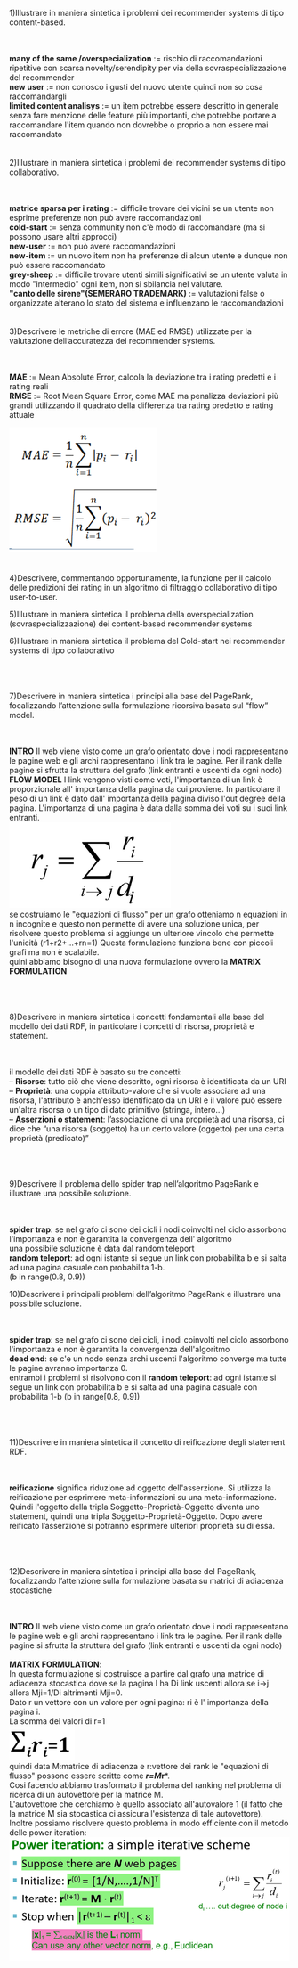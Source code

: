 1)Illustrare in maniera sintetica i problemi dei recommender systems di tipo content-based.

<br><br>
		**many of the same /overspecialization** := rischio di raccomandazioni ripetitive con scarsa novelty/serendipity per via della sovraspecializzazione del recommender
		<br>
		**new user** := non conosco i gusti del nuovo utente quindi non so cosa raccomandargli
		<br>
		**limited content analisys** := un item potrebbe essere descritto in generale senza fare menzione delle feature più importanti, che potrebbe portare a raccomandare l'item quando non dovrebbe o proprio a non essere mai raccomandato
<br><br><br>
2)Illustrare in maniera sintetica i problemi dei recommender systems di tipo collaborativo.

<br><br>
		**matrice sparsa per i rating** := difficile trovare dei vicini
		se un utente non esprime preferenze non può avere raccomandazioni
		<br>
		**cold-start** := senza community non c'è modo di raccomandare (ma si possono usare altri approcci)
		<br>
		**new-user** := non può avere raccomandazioni
		<br>
		**new-item** := un nuovo item non ha preferenze di alcun utente e dunque non può essere raccomandato
		<br>
		**grey-sheep** := difficile trovare utenti simili significativi se un utente valuta in modo "intermedio" ogni item, non si sbilancia nel valutare.
		<br>
		**"canto delle sirene"(SEMERARO TRADEMARK)** := valutazioni false o organizzate alterano lo stato del sistema e influenzano le raccomandazioni
<br><br><br>
3)Descrivere le metriche di errore (MAE ed RMSE) utilizzate per la valutazione dell’accuratezza dei recommender systems.

<br><br>
	**MAE** := Mean Absolute Error, calcola la deviazione tra i rating predetti e i rating reali
<br>
	**RMSE** := Root Mean Square Error, come MAE ma penalizza deviazioni più grandi utilizzando il quadrato della differenza tra rating predetto e rating attuale

![](./img/mae_rmse.PNG)
<br><br><br>
4)Descrivere, commentando opportunamente, la funzione per il calcolo delle predizioni dei rating in un algoritmo di filtraggio collaborativo di tipo user-to-user.

5)Illustrare in maniera sintetica il problema della overspecialization (sovraspecializzazione) dei content-based recommender systems

6)Illustrare in maniera sintetica il problema del Cold-start nei recommender systems di tipo collaborativo

<br><br><br>
7)Descrivere in maniera sintetica i principi alla base del PageRank, focalizzando l’attenzione sulla formulazione ricorsiva basata sul “flow” model.

<br><br>
	**INTRO**
	Il web viene visto come un grafo orientato dove i nodi rappresentano le pagine web e gli archi rappresentano i link tra le pagine.
	Per il rank delle pagine si sfrutta la struttura del grafo (link entranti e uscenti da ogni nodo)
	<br>
	**FLOW MODEL**
	I link vengono visti come voti, l'importanza di un link è proporzionale all' importanza della pagina da cui proviene. In particolare il peso di un link è dato dall' importanza della pagina diviso l'out degree della pagina.
	L'importanza di una pagina è data dalla somma dei voti su i suoi link entranti.
	<br>
	![](./img/rank_flow.PNG)
	<br>
	se costruiamo le "equazioni di flusso" per un grafo otteniamo n equazioni in n incognite
	e questo non permette di avere una soluzione unica, per risolvere questo problema
	si aggiunge un ulteriore vincolo che permette l'unicità (r1+r2+...+rn=1)
	Questa formulazione funziona bene con piccoli grafi ma non è scalabile.<br>
	quini abbiamo bisogno di una nuova formulazione ovvero la **MATRIX FORMULATION**

<br><br><br>
8)Descrivere in maniera sintetica i concetti fondamentali alla base del modello dei dati RDF, in particolare i concetti di risorsa, proprietà e statement.

<br><br>
	il modello dei dati RDF è basato su tre concetti:
	<br>
	 – **Risorse**: tutto ciò che viene descritto, ogni risorsa è identificata da un URI
	<br>
	 – **Proprietà**: una coppia attributo-valore che si vuole associare ad una risorsa, l'attributo è anch'esso identificato da un URI e il valore può essere un'altra risorsa o un tipo di dato primitivo (stringa, intero...)
	<br>
	 – **Asserzioni o statement**: l’associazione di una proprietà ad una risorsa, ci dice che “una risorsa (soggetto) ha un certo valore (oggetto) per una certa proprietà (predicato)”

<br><br><br>
9)Descrivere il problema dello spider trap nell’algoritmo PageRank e illustrare una possibile soluzione.

<br><br>
	**spider trap**: se nel grafo ci sono dei cicli i nodi coinvolti nel ciclo assorbono l'importanza e non è garantita la convergenza dell' algoritmo<br>
	una possibile soluzione è data dal random teleport<br>
	**random teleport**: ad ogni istante si segue un link con probabilita b e si salta ad una pagina casuale con probabilita 1-b.<br>
	(b in range(0.8, 0.9))<br>

10)Descrivere i principali problemi dell’algoritmo PageRank e illustrare una possibile soluzione.

<br><br>
	**spider trap**: se nel grafo ci sono dei cicli, i nodi coinvolti nel ciclo assorbono l'importanza e non è garantita la convergenza dell'algoritmo<br>
	**dead end**: se c'e un nodo senza archi uscenti l'algoritmo converge ma tutte le pagine avranno importanza 0.<br>
	entrambi i problemi si risolvono con il **random teleport**: ad ogni istante si segue un link con probabilita b e si salta ad una pagina casuale con probabilita 1-b (b in range[0.8, 0.9])

<br><br><br>
11)Descrivere in maniera sintetica il concetto di reificazione degli statement RDF.

<br><br>
	**reificazione** significa riduzione ad oggetto dell'asserzione. Si utilizza la reificazione per esprimere meta-informazioni su una meta-informazione. Quindi l'oggetto della tripla Soggetto-Proprietà-Oggetto diventa uno statement, quindi una tripla Soggetto-Proprietà-Oggetto.
	Dopo avere reificato l’asserzione si potranno esprimere ulteriori proprietà su di essa.

<br><br><br>
12)Descrivere in maniera sintetica i principi alla base del PageRank, focalizzando l’attenzione sulla formulazione basata su matrici di adiacenza stocastiche

<br><br>
	**INTRO**
	Il web viene visto come un grafo orientato dove i nodi rappresentano le pagine web e gli archi rappresentano i link tra le pagine.
	Per il rank delle pagine si sfrutta la struttura del grafo (link entranti e uscenti da ogni nodo)
	<br><br>
	**MATRIX FORMULATION**:<br>
	In questa formulazione si costruisce a partire dal grafo una matrice di adiacenza stocastica
	dove se la pagina I ha Di link uscenti allora
	se i->j allora Mji=1/Di altrimenti Mji=0.<br>
	Dato r un vettore con un valore per ogni pagina:
	ri è l' importanza della pagina i.<br>
	La somma dei valori di r=1<br>
	![](./img/rank_sum.PNG)<br>
	quindi data M:matrice di adiacenza e r:vettore dei rank le "equazioni di flusso"
	possono essere scritte come ***r=M*r***.<br>
	Cosi facendo abbiamo trasformato il problema del ranking nel problema di ricerca di un autovettore per la matrice M.<br>
	L'autovettore che cerchiamo è quello associato all'autovalore 1 (il fatto che la matrice M sia stocastica ci assicura l'esistenza di tale autovettore).<br>
	Inoltre possiamo risolvere questo problema in modo efficiente con il metodo delle power iteration:<br>
	![](./img/rank_power.PNG)
